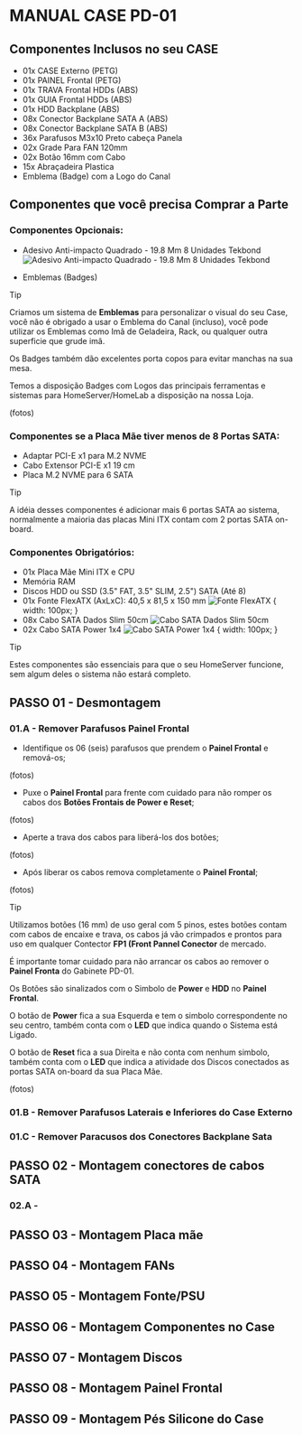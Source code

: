 # MANUAL CASE PD-01

## Componentes Inclusos no seu CASE

* 01x CASE Externo (PETG)
* 01x PAINEL Frontal (PETG)
* 01x TRAVA Frontal HDDs (ABS)
* 01x GUIA Frontal HDDs (ABS)
* 01x HDD Backplane (ABS)
* 08x Conector Backplane SATA A (ABS)
* 08x Conector Backplane SATA B (ABS)
* 36x Parafusos M3x10 Preto cabeça Panela
* 02x Grade Para FAN 120mm
* 02x Botão 16mm com Cabo
* 15x Abraçadeira Plastica
* Emblema (Badge) com a Logo do Canal

## Componentes que você precisa Comprar a Parte

### Componentes Opcionais:

 * Adesivo Anti-impacto Quadrado - 19.8 Mm 8 Unidades Tekbond ![Adesivo Anti-impacto Quadrado - 19.8 Mm 8 Unidades Tekbond](https://raw.githubusercontent.com/ProletariosDigitais/CASES/main/PD-01/imagens/produtos/Adesivo%20Anti-impacto%20Quadrado%20-%2019.8%20Mm%208%20Unidades%20Tekbond.webp)

 * Emblemas (Badges)

>[!TIP]
>Criamos um sistema de **Emblemas** para personalizar o visual do seu Case, você não é obrigado a usar o Emblema do Canal (incluso), você pode utilizar os Emblemas como Imã de Geladeira, Rack, ou qualquer outra superficie que grude imã.
>  
>Os Badges também dão excelentes porta copos para evitar manchas na sua mesa.
> 
>Temos a disposição Badges com Logos das principais ferramentas e sistemas para HomeServer/HomeLab a disposição na nossa Loja.
>
>(fotos)

### Componentes se a Placa Mãe tiver menos de 8 Portas SATA:

* Adaptar PCI-E x1 para M.2 NVME
* Cabo Extensor PCI-E x1 19 cm
* Placa M.2 NVME para 6 SATA

>[!TIP]
>A idéia desses componentes é adicionar mais 6 portas SATA ao sistema, normalmente a maioria das placas Mini ITX contam com 2 portas SATA on-board.

### Componentes Obrigatórios:

* 01x Placa Mãe Mini ITX e CPU
* Memória RAM
* Discos HDD ou SSD (3.5" FAT, 3.5" SLIM, 2.5") SATA (Até 8)
* 01x Fonte FlexATX (AxLxC): 40,5 x 81,5 x 150 mm ![Fonte FlexATX](https://raw.githubusercontent.com/ProletariosDigitais/CASES/main/PD-01/imagens/produtos/Fonte%20Atx%20Flex%201u%20Bluecase%20200w.webp) { width: 100px; }
* 08x Cabo SATA Dados Slim 50cm ![Cabo SATA Dados Slim 50cm](https://raw.githubusercontent.com/ProletariosDigitais/CASES/main/PD-01/imagens/produtos/SATA_dados_1x6.webp)
* 02x Cabo SATA Power 1x4 ![Cabo SATA Power 1x4](https://raw.githubusercontent.com/ProletariosDigitais/CASES/main/PD-01/imagens/produtos/SATA_power_1x4.webp) { width: 100px; }

>[!TIP]
> Estes componentes são essenciais para que o seu HomeServer funcione, sem algum deles o sistema não estará completo.

## PASSO 01 - Desmontagem

### 01.A - Remover Parafusos Painel Frontal
  * Identifique os 06 (seis) parafusos que prendem o **Painel Frontal** e remová-os;

  (fotos)
  
  * Puxe o **Painel Frontal** para frente com cuidado para não romper os cabos dos **Botões Frontais de Power e Reset**;

  (fotos)
  
  * Aperte a trava dos cabos para liberá-los dos botões;

  (fotos)

  * Após liberar os cabos remova completamente o **Painel Frontal**;

  (fotos)

>[!TIP]
>Utilizamos botões (16 mm) de uso geral com 5 pinos, estes botões contam com cabos de encaixe e trava, os cabos já vão crimpados e prontos para uso em qualquer Contector **FP1 (Front Pannel Conector** de mercado.
>
>É importante tomar cuidado para não arrancar os cabos ao remover o **Painel Fronta** do Gabinete PD-01.
>
>Os Botões são sinalizados com o Simbolo de **Power** e **HDD** no **Painel Frontal**.
>
>O botão de **Power** fica a sua Esquerda e tem o simbolo correspondente no seu centro, também conta com o **LED** que indica quando o Sistema está Ligado.
>
>O botão de **Reset** fica a sua Direita e não conta com nenhum simbolo, também conta com o **LED** que indica a atividade dos Discos conectados as portas SATA on-board da sua Placa Mãe.
>
>(fotos)

### 01.B - Remover Parafusos Laterais e Inferiores do Case Externo
### 01.C - Remover Paracusos dos Conectores Backplane Sata

## PASSO 02 - Montagem conectores de cabos SATA

### 02.A - 

## PASSO 03 - Montagem Placa mãe

## PASSO 04 - Montagem FANs

## PASSO 05 - Montagem Fonte/PSU

## PASSO 06 - Montagem Componentes no Case

## PASSO 07 - Montagem Discos

## PASSO 08 - Montagem Painel Frontal

## PASSO 09 - Montagem Pés Silicone do Case
